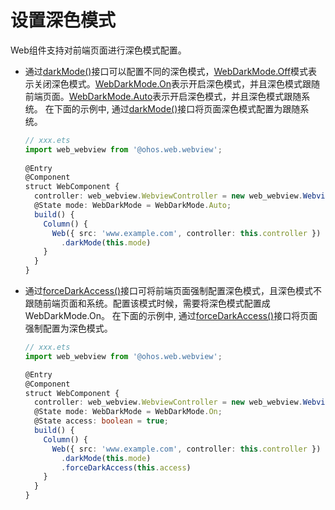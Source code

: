 # 设置深色模式


Web组件支持对前端页面进行深色模式配置。


- 通过[darkMode()](../reference/arkui-ts/ts-basic-components-web.md#darkmode9)接口可以配置不同的深色模式，[WebDarkMode.Off](../reference/arkui-ts/ts-basic-components-web.md#webdarkmode9)模式表示关闭深色模式。[WebDarkMode.On](../reference/arkui-ts/ts-basic-components-web.md#webdarkmode9)表示开启深色模式，并且深色模式跟随前端页面。[WebDarkMode.Auto](../reference/arkui-ts/ts-basic-components-web.md#webdarkmode9)表示开启深色模式，并且深色模式跟随系统。
    在下面的示例中, 通过[darkMode()](../reference/arkui-ts/ts-basic-components-web.md#darkmode9)接口将页面深色模式配置为跟随系统。

    ```ts
    // xxx.ets
    import web_webview from '@ohos.web.webview';
      
    @Entry
    @Component
    struct WebComponent {
      controller: web_webview.WebviewController = new web_webview.WebviewController();
      @State mode: WebDarkMode = WebDarkMode.Auto;
      build() {
        Column() {
          Web({ src: 'www.example.com', controller: this.controller })
            .darkMode(this.mode)
        }
      }
    }
    ```


- 通过[forceDarkAccess()](../reference/arkui-ts/ts-basic-components-web.md#forcedarkaccess9)接口可将前端页面强制配置深色模式，且深色模式不跟随前端页面和系统。配置该模式时候，需要将深色模式配置成WebDarkMode.On。
    在下面的示例中, 通过[forceDarkAccess()](../reference/arkui-ts/ts-basic-components-web.md#forcedarkaccess9)接口将页面强制配置为深色模式。

    ```ts
    // xxx.ets
    import web_webview from '@ohos.web.webview';

    @Entry		
    @Component
    struct WebComponent {
      controller: web_webview.WebviewController = new web_webview.WebviewController();
      @State mode: WebDarkMode = WebDarkMode.On;
      @State access: boolean = true;
      build() {
        Column() {
          Web({ src: 'www.example.com', controller: this.controller })
            .darkMode(this.mode)
            .forceDarkAccess(this.access)
        }
      }
    }
    ```
